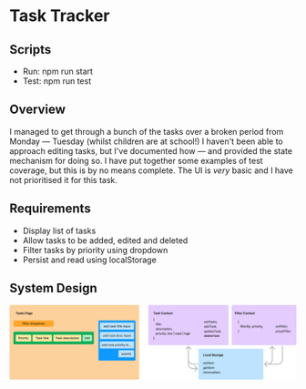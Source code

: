 # Task Tracker

## Scripts

- Run: npm run start
- Test: npm run test

## Overview

I managed to get through a bunch of the tasks over a broken period from Monday — Tuesday (whilst children are at school!)
I haven't been able to approach editing tasks, but I've documented how — and provided the state mechanism for doing so.
I have put together some examples of test coverage, but this is by no means complete.
The UI is _very_ basic and I have not prioritised it for this task.

## Requirements

- Display list of tasks
- Allow tasks to be added, edited and deleted
- Filter tasks by priority using dropdown
- Persist and read using localStorage

## System Design

![component and state layout](./docs/system-design.png)
